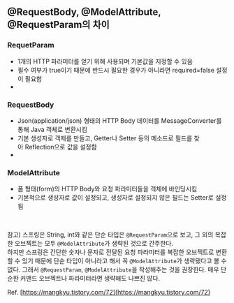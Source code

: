 ## @RequestBody, @ModelAttribute, @RequestParam의 차이

### RequetParam
- 1개의 HTTP 파라미터를 얻기 위해 사용되며 기본값을 지정할 수 있음
- 필수 여부가 true이기 때문에 반드시 필요한 경우가 아니라면 required=false 설정이 필요함
- 
### RequestBody
- Json(application/json) 형태의 HTTP Body 데이터를 MessageConverter를 통해 Java 객체로 변환시킴
- 기본 생성자로 객체를 만들고, Getter나 Setter 등의 메소드로 필드를 찾아 Reflection으로 값을 설정함
- 
### ModelAttribute
- 폼 형태(form)의 HTTP Body와 요청 파라미터들을 객체에 바인딩시킴
- 기본적으로 생성자로 값이 설정되고, 생성자로 설정되지 않은 필드는 Setter로 설정됨

<br>

참고)
스프링은 String, int와 같은 단순 타입은 `@RequestParam`으로 보고, 그 외의 복잡한 오브젝트는 모두 `@ModelAttribute`가 생략된 것으로 간주한다. <br>
하지만 스프링은 간단한 숫자나 문자로 전달된 요청 파라미터를 복잡한 오브젝트로 변환할 수 있기 때문에 단순 타입이 아니라고 해서 꼭 `@ModelAttribute`가 생략됐다고 볼 수 없다. 
그래서 `@RequestParam`, `@ModelAttribute`을 작성해주는 것을 권장한다. 매우 단순한 커맨드 오브젝트나 파라미터라면 생략해도 나쁘진 않다.


Ref.
[https://mangkyu.tistory.com/72](https://mangkyu.tistory.com/72)
